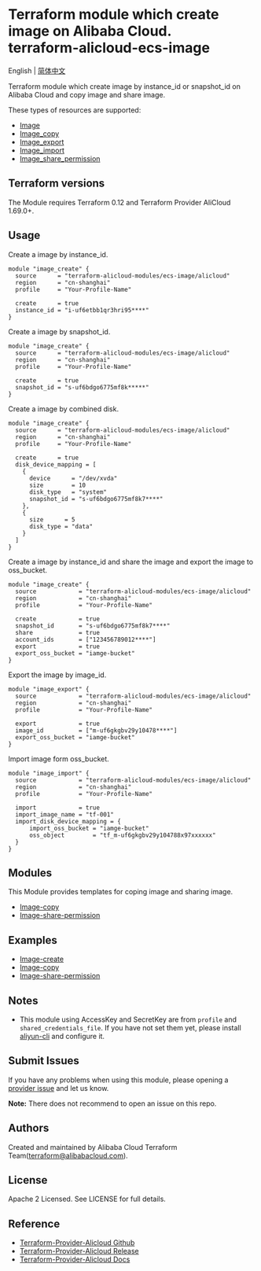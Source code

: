 Terraform module which create image on Alibaba Cloud.  
terraform-alicloud-ecs-image
=============================================

English | [简体中文](https://github.com/terraform-alicloud-modules/terraform-alicloud-ecs-image/blob/master/README-CN.md)

Terraform module which create image by instance_id or snapshot_id on Alibaba Cloud and copy image and share image.

These types of resources are supported:

* [Image](https://www.terraform.io/docs/providers/alicloud/r/image.html)
* [Image_copy](https://www.terraform.io/docs/providers/alicloud/r/image_copy.html)
* [Image_export](https://www.terraform.io/docs/providers/alicloud/r/image_export.html)
* [Image_import](https://www.terraform.io/docs/providers/alicloud/r/image_import.html)
* [Image_share_permission](https://www.terraform.io/docs/providers/alicloud/r/image_share_permission.html)

## Terraform versions

The Module requires Terraform 0.12 and Terraform Provider AliCloud 1.69.0+.

## Usage

Create a image by instance_id.

```hcl
module "image_create" {
  source      = "terraform-alicloud-modules/ecs-image/alicloud"
  region      = "cn-shanghai"
  profile     = "Your-Profile-Name"

  create      = true
  instance_id = "i-uf6etbb1qr3hri95****"
}
```

Create a image by snapshot_id.

```hcl
module "image_create" {
  source      = "terraform-alicloud-modules/ecs-image/alicloud"
  region      = "cn-shanghai"
  profile     = "Your-Profile-Name"

  create      = true
  snapshot_id = "s-uf6bdgo6775mf8k*****"
}
```

Create a image by combined disk.

```hcl
module "image_create" {
  source      = "terraform-alicloud-modules/ecs-image/alicloud"
  region      = "cn-shanghai"
  profile     = "Your-Profile-Name"

  create      = true
  disk_device_mapping = [
    {
      device      = "/dev/xvda"
      size        = 10
      disk_type   = "system"
      snapshot_id = "s-uf6bdgo6775mf8k7****"
    },
    {
      size      = 5
      disk_type = "data"
    }
  ]
}
```

Create a image by instance_id and share the image and export the image to oss_bucket.

```hcl
module "image_create" {
  source            = "terraform-alicloud-modules/ecs-image/alicloud"
  region            = "cn-shanghai"
  profile           = "Your-Profile-Name"

  create            = true
  snapshot_id       = "s-uf6bdgo6775mf8k7****"
  share             = true
  account_ids       = ["123456789012****"]
  export            = true
  export_oss_bucket = "iamge-bucket"
}
```

Export the image by image_id.

```hcl
module "image_export" {
  source            = "terraform-alicloud-modules/ecs-image/alicloud"
  region            = "cn-shanghai"
  profile           = "Your-Profile-Name"

  export            = true
  image_id          = ["m-uf6gkgbv29y10478****"]
  export_oss_bucket = "iamge-bucket"
}
```

Import image form oss_bucket.

```hcl
module "image_import" {
  source            = "terraform-alicloud-modules/ecs-image/alicloud"
  region            = "cn-shanghai"
  profile           = "Your-Profile-Name"

  import            = true
  import_image_name = "tf-001"
  import_disk_device_mapping = {
      import_oss_bucket = "iamge-bucket"
      oss_object        = "tf_m-uf6gkgbv29y104788x97xxxxxx"
  }
}
```

## Modules

This Module provides templates for coping image and sharing image.

* [Image-copy](https://github.com/terraform-alicloud-modules/terraform-alicloud-ecs-image/tree/master/modules/image-copy)
* [Image-share-permission](https://github.com/terraform-alicloud-modules/terraform-alicloud-ecs-image/tree/master/modules/image-share-permission)


## Examples

* [Image-create](https://github.com/terraform-alicloud-modules/terraform-alicloud-ecs-image/tree/master/examples/image-create)
* [Image-copy](https://github.com/terraform-alicloud-modules/terraform-alicloud-ecs-image/tree/master/examples/image-copy)
* [Image-share-permission](https://github.com/terraform-alicloud-modules/terraform-alicloud-ecs-image/tree/master/examples/image-share-permission)


## Notes
* This module using AccessKey and SecretKey are from `profile` and `shared_credentials_file`.
If you have not set them yet, please install [aliyun-cli](https://github.com/aliyun/aliyun-cli#installation) and configure it.

Submit Issues
-------------
If you have any problems when using this module, please opening a [provider issue](https://github.com/terraform-providers/terraform-provider-alicloud/issues/new) and let us know.

**Note:** There does not recommend to open an issue on this repo.

Authors
-------
Created and maintained by Alibaba Cloud Terraform Team(terraform@alibabacloud.com).

License
----
Apache 2 Licensed. See LICENSE for full details.

Reference
---------
* [Terraform-Provider-Alicloud Github](https://github.com/terraform-providers/terraform-provider-alicloud)
* [Terraform-Provider-Alicloud Release](https://releases.hashicorp.com/terraform-provider-alicloud/)
* [Terraform-Provider-Alicloud Docs](https://www.terraform.io/docs/providers/alicloud/index.html)
